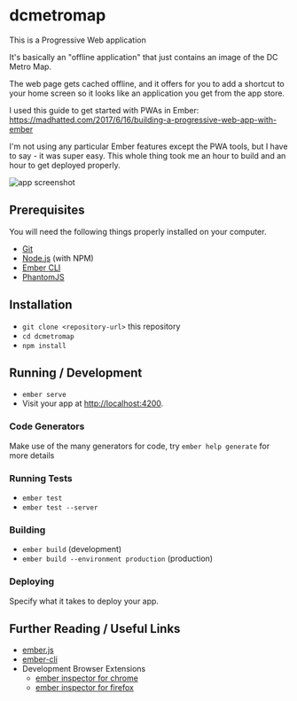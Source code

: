 # dcmetromap

This is a Progressive Web application

It's basically an "offline application" that just contains an image of the DC Metro Map.

The web page gets cached offline, and it offers for you to add a shortcut to your home screen so it looks like an application you get from the app store.

I used this guide to get started with PWAs in Ember:
https://madhatted.com/2017/6/16/building-a-progressive-web-app-with-ember

I'm not using any particular Ember features except the PWA tools, but I have to say - it was super easy. This whole thing took me an hour to build and an hour to get deployed properly.

![app screenshot]('/app-screenshot.png')

## Prerequisites

You will need the following things properly installed on your computer.

* [Git](https://git-scm.com/)
* [Node.js](https://nodejs.org/) (with NPM)
* [Ember CLI](https://ember-cli.com/)
* [PhantomJS](http://phantomjs.org/)

## Installation

* `git clone <repository-url>` this repository
* `cd dcmetromap`
* `npm install`

## Running / Development

* `ember serve`
* Visit your app at [http://localhost:4200](http://localhost:4200).

### Code Generators

Make use of the many generators for code, try `ember help generate` for more details

### Running Tests

* `ember test`
* `ember test --server`

### Building

* `ember build` (development)
* `ember build --environment production` (production)

### Deploying

Specify what it takes to deploy your app.

## Further Reading / Useful Links

* [ember.js](http://emberjs.com/)
* [ember-cli](https://ember-cli.com/)
* Development Browser Extensions
  * [ember inspector for chrome](https://chrome.google.com/webstore/detail/ember-inspector/bmdblncegkenkacieihfhpjfppoconhi)
  * [ember inspector for firefox](https://addons.mozilla.org/en-US/firefox/addon/ember-inspector/)
